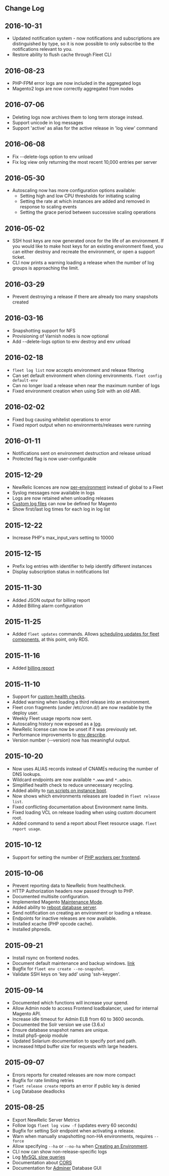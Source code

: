Change Log
----------

2016-10-31
----------
* Updated notification system - now notifications and subscriptions are distinguished
  by type, so it is now possible to only subscribe to the notifications relevant to you.
* Restore ability to flush cache through Fleet CLI

2016-08-23
----------
* PHP-FPM error logs are now included in the aggregated logs
* Magento2 logs are now correctly aggregated from nodes

2016-07-06
----------
* Deleting logs now archives them to long term storage instead.
* Support unicode in log messages
* Support 'active' as alias for the active release in 'log view' command

2016-06-08
----------
* Fix --delete-logs option to env unload
* Fix log view only returning the most recent 10,000 entries per server

2016-05-30
----------
* Autoscaling now has more configuration options available:
  * Setting high and low CPU thresholds for initiating scaling
  * Setting the rate at which instances are added and removed in response to scaling events
  * Setting the grace period between successive scaling operations

2016-05-02
----------
* SSH host keys are now generated once for the life of an environment. If you would like to make host keys for an existing environment fixed, you can either destroy and recreate the environment, or open a support ticket.
* CLI now prints a warning loading a release when the number of log groups is approaching the limit.

2016-03-29
----------
* Prevent destroying a release if there are already too many snapshots created

2016-03-16
---------
* Snapshotting support for NFS
* Provisioning of Varnish nodes is now optional
* Add --delete-logs option to env destroy and env unload

2016-02-18
----------
* `fleet log list` now accepts environment and release filtering
* Can set default environment when cloning environments. `fleet config default-env`
* Can no longer load a release when near the maximum number of logs
* Fixed environment creation when using Solr with an old AMI.

2016-02-02
----------
* Fixed bug causing whitelist operations to error
* Fixed report output when no environments/releases were running

2016-01-11
----------
* Notifications sent on environment destruction and release unload
* Protected flag is now user-configurable

2015-12-29
----------
* NewRelic licences are now [per-environment](/how-to/manage-environments/#set-up-new-relic-integration) instead of global to a Fleet
* Syslog messages now available in logs
* Logs are now retained when unloading releases
* [Custom log files](/configuring-magento-for-fleet/logging/) can now be defined for Magento
* Show first/last log times for each log in log list

2015-12-22
----------

* Increase PHP's max_input_vars setting to 10000

2015-12-15
----------

* Prefix log entries with identifier to help identify different instances
* Display subscription status in notifications list

2015-11-30
----------

* Added JSON output for billing report
* Added Billing alarm configuration

2015-11-25
----------

* Added `fleet updates` commands. Allows [scheduling updates for fleet components](how-to/updates/), at this point, only RDS.

2015-11-16
----------

* Added [billing report](how-to/access-reports/#viewing-current-billing-estimate)

2015-11-10
----------

* Support for [custom health checks](configuring-magento-for-fleet/health-check/).
* Added warning when loading a third release into an environment.
* Fleet cron fragments (under /etc/cron.d/) are now readable by the deploy user.
* Weekly Fleet usage reports now sent.
* Autoscaling history now exposed as a [log](how-to/manage-logs/).
* NewRelic license can now be unset if it was previously set.
* Performance improvements to [env describe](how-to/manage-environments/#describing-an-environment).
* Version number (--version) now has meaningful output.

2015-10-20
----------

* Now uses ALIAS records instead of CNAMEs reducing the number of DNS lookups.
* Wildcard endpoints are now available `*.www` and `*.admin`.
* Simplified health check to reduce unnecessary recycling.
* Added ability to [run scripts on instance boot](configuring-magento-for-fleet/customisation/#running-scripts-on-instance-boot).
* Now shows which environments releases are loaded in `fleet release list`.
* Fixed conflicting documentation about Environment name limits.
* Fixed loading VCL on release loading when using custom document root.
* Added command to send a report about Fleet resource usage. `fleet report usage`.

2015-10-12
----------

* Support for setting the number of [PHP workers per frontend](how-to/manage-environments/#set-worker-counts-per-instance).

2015-10-06
----------

* Prevent reporting data to NewRelic from healthcheck.
* HTTP Authorization headers now passed through to PHP.
* Documented multisite configuration.
* Implemented Magento [Maintenance Mode](how-to/manage-environments/#enabling-and-disabling-maintenance-mode-for-an-environment).
* Added ability to [reboot database server](how-to/manage-databases/#rebooting-a-database).
* Send notification on creating an environment or loading a release.
* Endpoints for inactive releases are now available.
* Installed xcache (PHP opcode cache).
* Installed phpredis.

2015-09-21
----------

* Install rsync on frontend nodes.
* Document default maintenance and backup windows. [link](faq/updates-and-maintenance)
* Bugfix for `fleet env create --no-snapshot`.
* Validate SSH keys on 'key add' using 'ssh-keygen'.

2015-09-14
----------

* Documented which functions will increase your spend.
* Allow Admin node to access Frontend loadbalancer, used for internal Magento API.
* Increase idle timeout for Admin ELB from 60 to 3600 seconds.
* Documented the Solr version we use (3.6.x)
* Ensure database snapshot names are unique.
* Install php5-geoip module
* Updated Solarium documentation to specify port and path.
* Increased httpd buffer size for requests with large headers.

2015-09-07
----------

* Errors reports for created releases are now more compact
* Bugfix for rate limiting retries
* `fleet release create` reports an error if public key is denied
* Log Database deadlocks

2015-08-25
----------

 * Export NewRelic Server Metrics
 * Follow logs `fleet log view -f` (updates every 60 seconds)
 * Bugfix for setting Solr endpoint when activating a release.
 * Warn when manually snapshotting non-HA environments, requires `--force`
 * Allow specifying `--ha` or `--no-ha` when [Creating an Environment](how-to/manage-environments/#creating-a-new-environment).
 * CLI now can show non-release-specific logs
 * Log [MySQL slow queries](troubleshooting/database/#database-performance)
 * Documentation about [CORS](faq/cors/)
 * Documentation for [Adminer](how-to/manage-databases/) Database GUI
